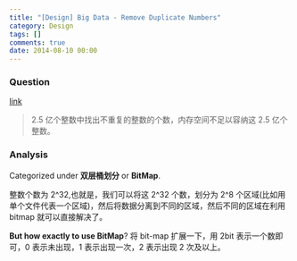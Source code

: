 ```yaml
---
title: "[Design] Big Data - Remove Duplicate Numbers"
category: Design
tags: []
comments: true
date: 2014-08-10 00:00
---
```



### Question

[link](http://blog.csdn.net/v_JULY_v/article/details/6279498)

> 2.5 亿个整数中找出不重复的整数的个数，内存空间不足以容纳这 2.5 亿个整数。

### Analysis

Categorized under **双层桶划分** or **BitMap**.

整数个数为 2^32,也就是，我们可以将这 2^32 个数，划分为 2^8 个区域(比如用单个文件代表一个区域)，然后将数据分离到不同的区域，然后不同的区域在利用 bitmap 就可以直接解决了。

**But how exactly to use BitMap**? 将 bit-map 扩展一下，用 2bit 表示一个数即可，0 表示未出现，1 表示出现一次，2 表示出现 2 次及以上。
